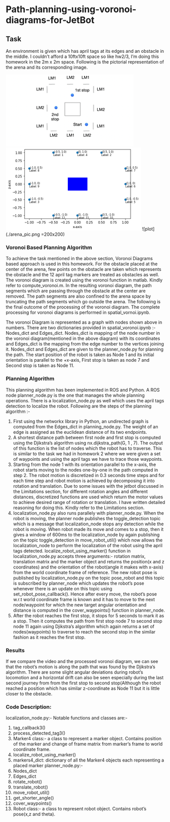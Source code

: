 # Path-planning-using-voronoi-diagrams-for-JetBot

## Task
An environment is given which has april tags at its edges and an obstacle in the middle. I couldn’t afford a 10ftx10ft space so like hw2/3, I’m doing this homework in the 2m x 2m space. Following is the pictorial representation of the arena and its corresponding image.

![plot](./layout.png)      ![plot](./arena_hw4_graph.png)   ![plot](./arena_pic.png =200x200) 

### Voronoi Based Planning Algorithm
To achieve the task mentioned in the above section, Voronoi Diagrams based approach is used in this homework. For the obstacle placed at the center of the arena, few points on the obstacle are taken which represents the obstacle and the 12 april tag markers are treated as obstacles as well. The voronoi diagram is created using the voronoi function in matlab. Kindly refer to compute_voronoi.m. In the resulting voronoi diagram, the path segments which are passing through the obstacle at the center are removed. The path segments are also confined to the arena space by truncating the path segments which go outside the arena. The following is the final outcome of the processing of the voronoi diagram. The complete processing for voronoi diagrams is performed in spatial_vornoi.ipynb.

The voronoi Diagram is represented as a graph with nodes shown above in numbers. There are two dictionaries provided in spatial_voronoi.ipynb :- Nodes_dict and Edges_dict. Nodes_dict is mapping of the node number in the voronoi diagram(mentioned in the above diagram) with its coordinates and Edges_dict is the mapping from the edge number to the vertices joining it.
Nodes_dict and Edges_dict are given to the planner_node.py for planning the path. The start position of the robot is taken as Node 1 and its initial orientation is parallel to the +x-axis, First stop is taken as node 7 and Second stop is taken as Node 11.

### Planning Algorithm
This planning algorithm has been implemented in ROS and Python. A ROS node planner_node.py is the one that manages the whole planning operations. There is a localization_node.py as well which uses the april tags detection to localize the robot.
Following are the steps of the planning algorithm :-
1. First using the networkx library in Python, an undirected graph is computed from the
Edges_dict in planning_node.py. The weight of an edge is assigned as the euclidean
distance of its two endpoints.
2. A shortest distance path between first node and first stop is computed using the
Djikstra’s algorithm using nx.dijkstra_path(G, 1 , 7). The output of this function is the list of nodes which the robot has to traverse. This is similar to the task we had in homework 2 where we were given a set of waypoints and using the april tags we have to trace those waypoints.
3. Starting from the node 1 with its orientation parallel to the x-axis, the robot starts moving to the nodes one-by-one in the path computed in step 2. The robot motion is discretized in 0.3 seconds time steps and for each time step and robot motion is achieved by decomposing it into rotation and translation. Due to some issues with the jetbot discussed in the Limitations section, for different rotation angles and different distances, discretized functions are used which return the motor values to achieve desired range of rotation or translation. I have written detailed reasoning for doing this. Kindly refer to the Limitations section.
4. localization_node.py also runs parallely with planner_node.py. When the robot is moving, the planner node publishes the toggle_detection topic which is a message that localization_node stops any detection while the robot is moving. When robot made its move and comes to a stop, then it gives a window of 600ms to the localization_node by again publishing on the topic toggle_detection in move_robot_util() which now allows the localization_node to perform the localization of the robot using the april tags detected. localize_robot_using_marker() function in localization_node.py accepts three arguments:- rotation matrix, translation matrix and the marker object and returns the position(x and z coordinates) and the orientation of the robot(angle it makes with x-axis) from the world coordinate frame of reference. The new robot pose is published by localization_node.py on the topic pose_robot and this topic is subscribed by planner_node which updates the robot’s pose whenever there is an update on this topic using set_robot_pose_callback(). Hence after every move, the robot’s pose w.r.t world coordinate frame is known and it has to move to the next node/waypoint for which the new target angular orientation and distance is computed in the cover_waypoints() function in planner_node.
5. After the robot reaches the first stop, it stops for 5 seconds to mark it as a stop. Then it computes the path from first stop node 7 to second stop node 11 again using Djikstra’s algorithm which again returns a set of nodes(waypoints) to traverse to reach the second stop in the similar fashion as it reaches the first stop.

### Results

If we compare the video and the processed voronoi diagram, we can see that the robot’s motion is along the path that was found by the Djikstra’s algorithm. There are some slight angular deviations during robot’s locomotion and a horizontal drift can also be seen especially during the last second journey from from the first stop to second stop(Although the robot reached a position which has similar z-coordinate as Node 11 but it is little closer to the obstacle.


### Code Description:
localization_node.py:- Notable functions and classes are:-
1. tag_callback3()
2. process_detected_tag3()
3. Marker4 class:- a class to represent a marker object. Contains position of the marker
and change of frame matrix from marker’s frame to world coordinate frame.
4. localize_robot_using_marker()
5. markers4_dict: dictionary of all the Marker4 objects each representing a placed marker
planner_node.py:-
1. Nodes_dict
2. Edges_dict
3. rotate_robot()
4. translate_robot()
5. move_robot_util()
6. get_shorter_angle()
7. cover_waypoints()
8. Robot class:- a class to represent robot object. Contains robot’s pose(x,z and theta).
